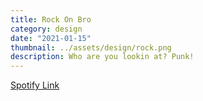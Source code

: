 ```yaml
---
title: Rock On Bro
category: design
date: "2021-01-15"
thumbnail: ../assets/design/rock.png
description: Who are you lookin at? Punk!
---
```


<a href = "https://open.spotify.com/playlist/0YEICRcJAANqyGFZtAspHz?si=951062b0bbe14a32" target="_blank" class = "err">Spotify Link</a>
